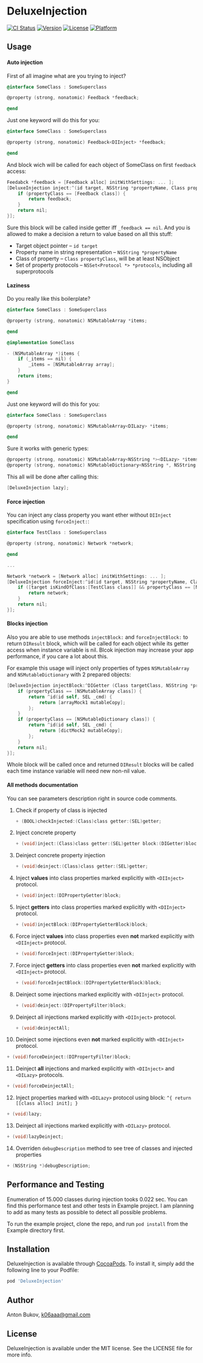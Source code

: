 # DeluxeInjection

[![CI Status](http://img.shields.io/travis/k06a/DeluxeInjection.svg?style=flat)](https://travis-ci.org/k06a/DeluxeInjection)
[![Version](https://img.shields.io/cocoapods/v/DeluxeInjection.svg?style=flat)](http://cocoapods.org/pods/DeluxeInjection)
[![License](https://img.shields.io/cocoapods/l/DeluxeInjection.svg?style=flat)](http://cocoapods.org/pods/DeluxeInjection)
[![Platform](https://img.shields.io/cocoapods/p/DeluxeInjection.svg?style=flat)](http://cocoapods.org/pods/DeluxeInjection)

## Usage

#### Auto injection

First of all imagine what are you trying to inject?

```objective-c
@interface SomeClass : SomeSuperclass

@property (strong, nonatomic) Feedback *feedback;

@end
```

Just one keyword will do this for you:
```objective-c
@interface SomeClass : SomeSuperclass

@property (strong, nonatomic) Feedback<DIInject> *feedback;

@end
```

And block wich will be called for each object of SomeClass on first `feedback` access:

```objective-c
Feedabck *feedback = [Feedback alloc] initWithSettings: ... ];
[DeluxeInjection inject:^(id target, NSString *propertyName, Class propertyClass, NSSet<Protocol *> *protocols) {
    if (propertyClass == [Feedback class]) {
    	return feedback;
    }
    return nil;
}];
```

Sure this block will be called inside getter iff `_feedback == nil`. And you is allowed to make a decision a return to value based on all this stuff:

* Target object pointer – `id target`
* Property name in string representation – `NSString *propertyName`
* Class of property – `Class propertyClass`, will be at least NSObject
* Set of property protocols – `NSSet<Protocol *> *protocols`, including all superprotocols

#### Laziness

Do you really like this boilerplate?

```objective-c
@interface SomeClass : SomeSuperclass

@property (strong, nonatomic) NSMutableArray *items;

@end

@implementation SomeClass

- (NSMutableArray *)items {
    if (_items == nil) {
        _items = [NSMutableArray array];
    }
    return items;
}

@end
```

Just one keyword will do this for you:

```objective-c
@interface SomeClass : SomeSuperclass

@property (strong, nonatomic) NSMutableArray<DILazy> *items;

@end
```

Sure it works with generic types:

```objective-c
@property (strong, nonatomic) NSMutableArray<NSString *><DILazy> *items;
@property (strong, nonatomic) NSMutableDictionary<NSString *, NSString *><DILazy> *items;
```

This all will be done after calling this:
```objective-c
[DeluxeInjection lazy];
```

#### Force injection

You can inject any class property you want ether without `DIInject` specification using `forceInject:`:

```objective-c
@interface TestClass : SomeSuperclass

@property (strong, nonatomic) Network *network;

@end

...

Network *network = [Network alloc] initWithSettings: ... ];
[DeluxeInjection forceInject:^id(id target, NSString *propertyName, Class propertyClass, NSSet<Protocol *> *protocols) {
    if ([target isKindOfClass:[TestClass class]] && propertyClass == [Network class]) {
    	return network;
    }
    return nil;
}];
```

#### Blocks injection

Also you are able to use methods `injectBlock:` and `forceInjectBlock:` to return `DIResult` block, which will be called for each object while its getter access when instance variable is nil. Blcok injection may increase your app performance, if you care a lot about this.

For example this usage will inject only properties of types `NSMutableArray` and `NSMutableDictionary` with 2 prepared objects:

```objective-c
[DeluxeInjection injectBlock:^DIGetter (Class targetClass, NSString *propertyName, Class propertyClass, NSSet<Protocol *> *propertyProtocols) {
    if (propertyClass == [NSMutableArray class]) {
        return ^id(id self, SEL _cmd) {
            return [arrayMock1 mutableCopy];
        };
    }
    if (propertyClass == [NSMutableDictionary class]) {
        return ^id(id self, SEL _cmd) {
            return [dictMock2 mutableCopy];
        };
    }
    return nil;
}];
```

Whole block will be called once and returned `DIResult` blocks will be called each time instance variable will need new non-nil value.

#### All methods documentation

You can see parameters description right in source code comments.

1. Check if property of class is injected
   ```objective-c
   + (BOOL)checkInjected:(Class)class getter:(SEL)getter;
    ```

2. Inject concrete property
   ```objective-c
   + (void)inject:(Class)class getter:(SEL)getter block:(DIGetter)block;
      ```

3. Deinject concrete property injection
   ```objective-c
   + (void)deinject:(Class)class getter:(SEL)getter;
   ```

4. Inject **values** into class properties marked explicitly with `<DIInject>` protocol.
   ```objective-c
   + (void)inject:(DIPropertyGetter)block;
    ```

5. Inject **getters** into class properties marked explicitly with `<DIInject>` protocol.
   ```objective-c
   + (void)injectBlock:(DIPropertyGetterBlock)block;
      ```

6. Force inject **values** into class properties even **not** marked explicitly with `<DIInject>` protocol.
   ```objective-c
   + (void)forceInject:(DIPropertyGetter)block;
   ```

7. Force inject **getters** into class properties even **not** marked explicitly with `<DIInject>` protocol.
   ```objective-c
   + (void)forceInjectBlock:(DIPropertyGetterBlock)block;
     ```

8. Deinject some injections marked explicitly with `<DIInject>` protocol.
   ```objective-c
   + (void)deinject:(DIPropertyFilter)block;
   ```

9. Deinject all injections marked explicitly with `<DIInject>` protocol.
   ```objective-c
   + (void)deinjectAll;
   ```

10. Deinject some injections even **not** marked explicitly with `<DIInject>` protocol.
   ```objective-c
   + (void)forceDeinject:(DIPropertyFilter)block;
   ```

11.  Deinject **all** injections and marked explicitly with `<DIInject>` and `<DILazy>` protocols.
   ```objective-c
   + (void)forceDeinjectAll;
   ```

12. Inject properties marked with `<DILazy>` protocol using block: `^{ return [[class alloc] init]; }`
   ```objective-c
   + (void)lazy;
   ```
   
13. Deinject all injections marked explicitly with `<DILazy>` protocol.
   ```objective-c
   + (void)lazyDeinject;
   ```

14. Overriden `debugDescription` method to see tree of classes and injected properties
   ```objective-c
   + (NSString *)debugDescription;
   ```

## Performance and Testing

Enumeration of 15.000 classes during injection tooks 0.022 sec. You can find this performance test and other tests in Example project. I am planning to add as many tests as possible to detect all possible problems.

To run the example project, clone the repo, and run `pod install` from the Example directory first.

## Installation

DeluxeInjection is available through [CocoaPods](http://cocoapods.org). To install
it, simply add the following line to your Podfile:

```ruby
pod 'DeluxeInjection'
```

## Author

Anton Bukov, k06aaa@gmail.com

## License

DeluxeInjection is available under the MIT license. See the LICENSE file for more info.
